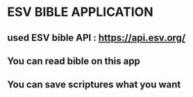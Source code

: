 # ESV BIBLE APPLICATION

## used ESV bible API : https://api.esv.org/
## You can read bible on this app
## You can save scriptures what you want
